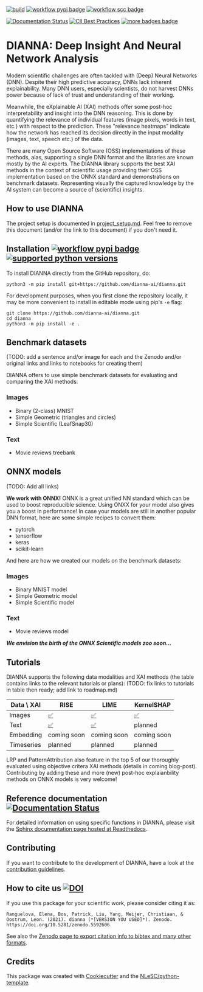 [![build](https://github.com/dianna-ai/dianna/actions/workflows/build.yml/badge.svg)](https://github.com/dianna-ai/dianna/actions/workflows/build.yml)
[![workflow pypi badge](https://img.shields.io/pypi/v/dianna.svg?colorB=blue)](https://pypi.python.org/project/dianna/)
[![workflow scc badge](https://sonarcloud.io/api/project_badges/measure?project=dianna-ai_dianna&metric=coverage)](https://sonarcloud.io/dashboard?id=dianna-ai_dianna)

[![Documentation Status](https://readthedocs.org/projects/dianna/badge/?version=latest)](https://dianna.readthedocs.io/en/latest/?badge=latest)
[![CII Best Practices](https://bestpractices.coreinfrastructure.org/projects/5542/badge)](https://bestpractices.coreinfrastructure.org/projects/5542)
[![more badges badge](https://img.shields.io/badge/more-badges-lightgrey)](badges.md)

# DIANNA: Deep Insight And Neural Network Analysis

Modern scientific challenges are often tackled with (Deep) Neural Networks (DNN). Despite their high predictive accuracy, DNNs lack inherent explainability. Many DNN users, especially scientists, do not harvest DNNs power because of lack of trust and understanding of their working. 

Meanwhile, the eXplainable AI (XAI) methods offer some post-hoc interpretability and insight into the DNN reasoning. This is done by quantifying the relevance of individual features (image pixels, words in text, etc.) with respect to the prediction. These "relevance heatmaps" indicate how the network has reached its decision directly in the input modality (images, text, speech etc.) of the data. 

There are many Open Source Software (OSS) implementations of these methods, alas, supporting a single DNN format and the libraries are known mostly by the AI experts. The DIANNA library supports the best XAI methods in the context of scientific usage providing their OSS implementation based on the ONNX standard and demonstrations on benchmark datasets. Representing visually the captured knowledge by the AI system can become a source of (scientific) insights. 

## How to use DIANNA

The project setup is documented in [project_setup.md](https://github.com/dianna-ai/dianna/blob/main/project_setup.md). Feel free to remove this document (and/or the link to this document) if you don't need it.

## Installation [![workflow pypi badge](https://img.shields.io/pypi/v/dianna.svg?colorB=blue)](https://pypi.python.org/project/dianna/) [![supported python versions](https://img.shields.io/pypi/pyversions/dianna)](https://pypi.python.org/project/dianna/)

To install DIANNA directly from the GitHub repository, do:

```console
python3 -m pip install git+https://github.com/dianna-ai/dianna.git
```

For development purposes, when you first clone the repository locally, it may be more convenient to install in editable mode using pip's `-e` flag:

```console
git clone https://github.com/dianna-ai/dianna.git
cd dianna
python3 -m pip install -e .
```


## Benchmark datasets
(TODO: add a sentence and/or image for each and the Zenodo and/or original links and links to notebooks for creating them)

DIANNA offers to use simple benchmark datasets for evaluating and comparing the XAI methods:

### Images
* Binary (2-class) MNIST
* Simple Geometric (triangles and circles)
* Simple Scientific (LeafSnap30)

### Text
* Movie reviews treebank

## ONNX models
(TODO: Add all links) 

**We work with ONNX!** ONNX is a great unified NN standard which can be used to boost reproducible science. Using ONXX for your model also gives you a boost in performance! In case your models are still in another popular DNN format, here are some simple recipes to convert them:
* pytorch
* tensorflow
* keras
* scikit-learn

And here are how we created our models on the benchmark datasets:

### Images
* Binary MNIST model
* Simple Geometric model
* Simple Scientific model

### Text
* Movie reviews model

**_We envision the birth of the ONNX Scientific models zoo soon..._**

## Tutorials
DIANNA supports the following data modalities and XAI methods (the table contains links to the relevant tutorials or plans):
(TODO: fix links to tutorials in table then ready; add link to roadmap.md)

|Data \ XAI|RISE|LIME|KernelSHAP|
|-----|---|---|---|
|Images|[:white_check_mark:](https://github.com/dianna-ai/dianna/tree/main/tutorials)|[:white_check_mark:](https://github.com/dianna-ai/dianna/tree/main/tutorials)|[:white_check_mark:](https://github.com/dianna-ai/dianna/tree/main/tutorials)|
|Text|[:white_check_mark:](https://github.com/dianna-ai/dianna/tree/main/tutorials)|[:white_check_mark:](https://github.com/dianna-ai/dianna/tree/main/tutorials)|planned|
|Embedding|coming soon|coming soon|coming soon|
|Timeseries|planned|planned|planned|

LRP and PatternAttribution also feature in the top 5 of our thoroughly evaluated using objective critera XAI methods (details in coming blog-post). Contributing by adding these and more (new) post-hoc explaianbility methods on ONNX models is very welcome!

## Reference documentation [![Documentation Status](https://readthedocs.org/projects/dianna/badge/?version=latest)](https://dianna.readthedocs.io/en/latest/?badge=latest)

For detailed information on using specific functions in DIANNA, please visit the [Sphinx documentation page hosted at Readthedocs](https://dianna.readthedocs.io/en/latest).

## Contributing

If you want to contribute to the development of DIANNA,
have a look at the [contribution guidelines](https://github.com/dianna-ai/dianna/blob/main/CONTRIBUTING.md).

## How to cite us [![DOI](https://zenodo.org/badge/DOI/10.5281/zenodo.5592606.svg)](https://doi.org/10.5281/zenodo.5592606)

If you use this package for your scientific work, please consider citing it as:

    Ranguelova, Elena, Bos, Patrick, Liu, Yang, Meijer, Christiaan, & Oostrum, Leon. (2021). dianna (*[VERSION YOU USED]*). Zenodo. https://doi.org/10.5281/zenodo.5592606

See also the [Zenodo page to export citation info to bibtex and many other formats](https://doi.org/10.5281/zenodo.5592606).

## Credits

This package was created with [Cookiecutter](https://github.com/audreyr/cookiecutter) and the [NLeSC/python-template](https://github.com/NLeSC/python-template).
